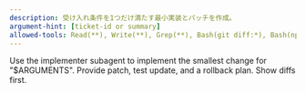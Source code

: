 ```yaml
---
description: 受け入れ条件を1つだけ満たす最小実装とパッチを作成。
argument-hint: [ticket-id or summary]
allowed-tools: Read(**), Write(**), Grep(**), Bash(git diff:*), Bash(npm run build:*), Bash(pytest*), Bash(npm test:*)
---
```

Use the implementer subagent to implement the smallest change for "$ARGUMENTS".
Provide patch, test update, and a rollback plan. Show diffs first.